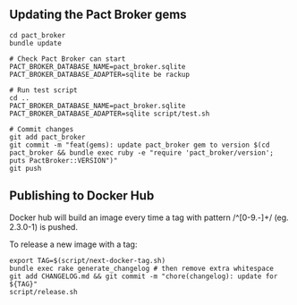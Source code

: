 ## Updating the Pact Broker gems

    cd pact_broker
    bundle update

    # Check Pact Broker can start
    PACT_BROKER_DATABASE_NAME=pact_broker.sqlite PACT_BROKER_DATABASE_ADAPTER=sqlite be rackup

    # Run test script
    cd ..
    PACT_BROKER_DATABASE_NAME=pact_broker.sqlite PACT_BROKER_DATABASE_ADAPTER=sqlite script/test.sh

    # Commit changes
    git add pact_broker
    git commit -m "feat(gems): update pact_broker gem to version $(cd pact_broker && bundle exec ruby -e "require 'pact_broker/version'; puts PactBroker::VERSION")"
    git push

## Publishing to Docker Hub

Docker hub will build an image every time a tag with pattern /^[0-9.\-]+/ (eg. 2.3.0-1) is pushed.

To release a new image with a tag:

    export TAG=$(script/next-docker-tag.sh)
    bundle exec rake generate_changelog # then remove extra whitespace
    git add CHANGELOG.md && git commit -m "chore(changelog): update for ${TAG}"
    script/release.sh
